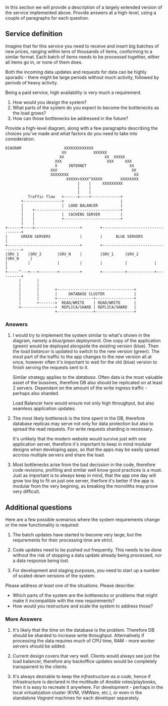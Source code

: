 In this section we will provide a description of a largely extended
version of the service implemented above. Provide answers at a
high-level, using a couple of paragraphs for each question.

## Service definition

Imagine that for this service you need to receive and insert big
batches of new prices, ranging within tens of thousands of items,
conforming to a similar format. Each batch of items needs to be
processed together, either all items go in, or none of them does.

Both the incoming data updates and requests for data can be highly
sporadic - there might be large periods without much activity,
followed by periods of heavy activity.

Being a paid service, high availability is very much a requirement.

1. How would you design the system?
2. What parts of the system do you expect to become the bottlenecks as the load grows?
3. How can those bottlenecks be addressed in the future?

Provide a high-level diagram, along with a few paragraphs describing the choices you've made and what factors do you need to take into consideration.

```
DIAGRAM                   XXXXXXXXXXXXX
                         XX            XXXXXX
                        XX                  XX  XXXXX
                      XXX                    XXX     XXX
                      X     INTERNET                   XX
                    XXX                                 XX
                    XXXXXXXX                             XX
                           XXXXX+XXXX^XXXXX        XXXXXXXX
                                |    |     XXXXXXXXX
                                |    |
                                |    |
          Traffic flow   +------v----+-------------+
       +----------------->                         |
       |                 |  LOAD BALANCER          |
       |    +--------------------------------------+
       |    |            |  CACHING SERVER         |
       |    |            +-------------------------+
       |    |
+------+----v--------------------+        +----------------------------------+
|      GREEN SERVERS             |        |      BLUE SERVERS                |
+--------------------------------+        +----------------------------------+
|SRV_1    |SRV_2       |SRV_N    |        |SRV_1     |SRV_2       |SRV_N     |
|         |            |         |        |          |            |          |
+-----^---+---+--------+---------+        +----------+------------+----------+
      |       |
      |       |
      |       |       +----------------------------------+
      |       |       |     DATABASE CLUSTER             |
      |       |       +----------------+-----------------+
      |       +------->  READ/WRITE    | READ/WRITE      |
      +---------------+  REPLICA/SHARD | REPLICA/SHARD   |
                      +----------------+-----------------+
```

### Answers

1. I would try to implement the system similar to what's shown in the diagram, namely a *blue/green deployment*.
   One copy of the application (green) would be deployed alongside the existing version (blue). Then the *load
   balancer* is updated to switch to the new version (green). The most part of the traffic to the app changes to
   the new version all at once, however often it's important to wait for the old (blue) version to finish serving
   the requests sent to it.

   Similar strategy applies to the *database*. Often data is the most valuable asset of the bussines, therefore
   DB also should be replicated on at least 2 servers. Dependant on the amount of the write ingress traffic - 
   perhaps also sharded.

   Load Balancer here would ensure not only high throughput, but also seamless application updates.

2. The most likely bottleneck is the time spent in the DB, therefore database replicas may serve not only for data
   protection but also to spread the read requests. For write requests sharding is necessary.

   It's unlikely that the modern website would survive just with one application server, therefore it's important
   to keep in mind modular designs when developing apps, so that the apps may be easily spread accross multiple 
   servers and share the load.

3. Most bottlenecks arise from the bad decission in the code, therefore code revisions, profiling and similar well 
   know good practices is a must. Just as important is to always keep in mind, that the app one day will grow too
   big to fit on just one server, therfore it's better if the app is modular from the very begining, as breaking
   the monoliths may prove very difficult.

## Additional questions

Here are a few possible scenarios where the system requirements change or the new functionality is required:

1. The batch updates have started to become very large, but the
   requirements for their processing time are strict.

2. Code updates need to be pushed out frequently. This needs to be
   done without the risk of stopping a data update already being
   processed, nor a data response being lost.

3. For development and staging purposes, you need to start up a number
   of scaled-down versions of the system.

Please address *at least* one of the situations. Please describe:

- Which parts of the system are the bottlenecks or problems that might make it incompatible with the new requirements?
- How would you restructure and scale the system to address those?

### More Answers

1. It's likely that the time on the database is the problem. Therefore DB should be sharded to increase write throughput.
   Alternatively if processing the data requires much of CPU time, RAM - more worker servers should be added.

2. Current design covers that very well. Clients would always see just the load balancer, therefore any backoffice updates
   would be completely transparrent to the clients.

3. It's always desirable to keep the *infrastructure as a code*, hence if infrastructure is declared in the multitude of 
   *Ansible* roles/playbooks, then it is easy to recreate it anywhere. For development - perhaps in the local virtualization
   cluster (KVM, VMWare, etc.), or even in the standalone *Vagrant* machines for each developer separately.
